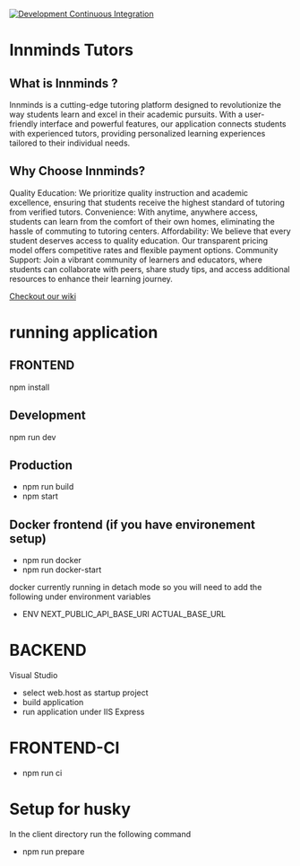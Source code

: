 
[![Development Continuous Integration](https://github.com/Jacob-Mahloko/innminds-tutor-dev/actions/workflows/ci-dev.yml/badge.svg?branch=main)](https://github.com/Jacob-Mahloko/innminds-tutor-dev/actions/workflows/ci-dev.yml)

# Innminds Tutors

## What is Innminds ?

Innminds is a cutting-edge tutoring platform designed to revolutionize the way students learn and excel in their academic pursuits. With a user-friendly interface and powerful features, our application connects students with experienced tutors, providing personalized learning experiences tailored to their individual needs.

## Why Choose Innminds?

Quality Education: We prioritize quality instruction and academic excellence, ensuring that students receive the highest standard of tutoring from verified tutors.
Convenience: With anytime, anywhere access, students can learn from the comfort of their own homes, eliminating the hassle of commuting to tutoring centers.
Affordability: We believe that every student deserves access to quality education. Our transparent pricing model offers competitive rates and flexible payment options.
Community Support: Join a vibrant community of learners and educators, where students can collaborate with peers, share study tips, and access additional resources to enhance their learning journey.


[Checkout our wiki](https://github.com/Jacob-Mahloko/innminds-tutor-dev/wiki)

# running application
## FRONTEND
npm install

## Development
npm run dev

## Production
* npm run build
* npm start

## Docker frontend (if you have environement setup)

* npm run docker
* npm run docker-start

docker currently running in detach mode so you will need to add the following under environment variables

* ENV NEXT_PUBLIC_API_BASE_URI ACTUAL_BASE_URL

# BACKEND

Visual Studio
* select web.host as startup project
* build application
* run application under IIS Express

# FRONTEND-CI

* npm run ci

# Setup for husky
In the client directory run the following command
* npm run prepare
  
